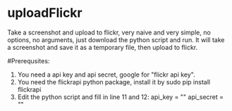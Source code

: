 uploadFlickr
============

Take a screenshot and upload to flickr, very naive
and very simple, no options, no arguments, just download
the python script and run. It will take a screenshot
and save it as a temporary file, then upload to flickr.

#Prerequsites:
1. You need a api key and api secret, google for "flickr api key".
2. You need the flickrapi python package, install it by
	sudo pip install flickrapi
3. Edit the python script and fill in line 11 and 12:
	api_key = ""
	api_secret = ""
